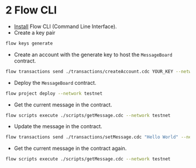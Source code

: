 # 2 Flow CLI

- [Install](https://docs.onflow.org/flow-cli/install/) Flow CLI (Command Line Interface).
- Create a key pair
```sh
flow keys generate
```

- Create an account with the generate key to host the `MessageBoard` contract.
```sh
flow transactions send ./transactions/createAccount.cdc YOUR_KEY --network testnet --signer shared-admin
```

- Deploy the `MessageBoard` contract.
```sh
flow project deploy --network testnet
```

- Get the current message in the contract.
```sh
flow scripts execute ./scripts/getMessage.cdc --network testnet
```

- Update the message in the contract.
```sh
flow transactions send ./transactions/setMessage.cdc "Hello World" --network testnet --payer contract-admin
```

- Get the current message in the contract again.
```sh
flow scripts execute ./scripts/getMessage.cdc --network testnet
```